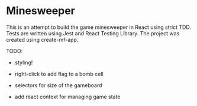# Minesweeper

This is an attempt to build the game minesweeper in React using strict TDD. Tests are written using Jest and React Testing Library. The project was created using create-mf-app.

TODO:

- styling!
- right-click to add flag to a bomb cell

- selectors for size of the gameboard
- add react context for managing game state
